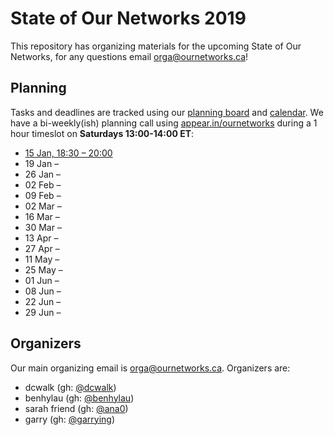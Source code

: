 # State of Our Networks 2019

This repository has organizing materials for the upcoming State of Our Networks, for any questions email orga@ournetworks.ca!

## Planning

Tasks and deadlines are tracked using our [planning board](https://github.com/ournetworks/2019/projects/1) and [calendar](https://calendar.google.com/calendar/ical/aers7atolh0uurlfmkoki9kikg%40group.calendar.google.com/public/basic.ics). We have a bi-weekly(ish) planning call using [appear.in/ournetworks](https://appear.in/ournetworks) during a 1 hour timeslot on **Saturdays 13:00-14:00 ET**:
- [15 Jan, 18:30 – 20:00](./notes/2019-01-15-planning-call.md)
- 19 Jan –
- 26 Jan –
- 02 Feb –
- 09 Feb –
- 02 Mar –
- 16 Mar –
- 30 Mar –
- 13 Apr –
- 27 Apr –
- 11 May –
- 25 May –
- 01 Jun –
- 08 Jun – 
- 22 Jun –
- 29 Jun –




## Organizers

Our main organizing email is orga@ournetworks.ca. Organizers are:

- dcwalk (gh: [@dcwalk](https://github.com/dcwalk))
- benhylau (gh: [@benhylau](https://github.com/benhylau))
- sarah friend (gh: [@ana0](https://github.com/ana0))
- garry (gh: [@garrying](https://github.com/garrying))
